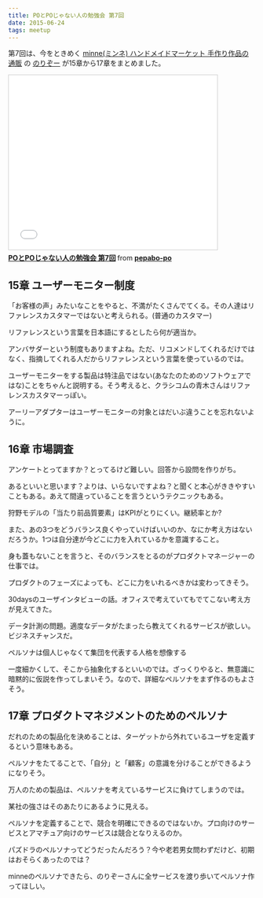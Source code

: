 ```yaml
---
title: POとPOじゃない人の勉強会 第7回
date: 2015-06-24
tags: meetup
---
```

第7回は、今をときめく [minne(ミンネ) ハンドメイドマーケット 手作り作品の通販](https://minne.com/) の [のりぞー](https://twitter.com/nrkkkkk) が15章から17章をまとめました。

<iframe src="//www.slideshare.net/slideshow/embed_code/key/iTZZ0cDRwX1d0g" width="425" height="355" frameborder="0" marginwidth="0" marginheight="0" scrolling="no" style="border:1px solid #CCC; border-width:1px; margin-bottom:5px; max-width: 100%;" allowfullscreen> </iframe> <div style="margin-bottom:5px"> <strong> <a href="//www.slideshare.net/pepabo-po/popo-7" title="POとPOじゃない人の勉強会 第7回" target="_blank">POとPOじゃない人の勉強会 第7回</a> </strong> from <strong><a href="//www.slideshare.net/pepabo-po" target="_blank">pepabo-po</a></strong> </div>

## 15章 ユーザーモニター制度

「お客様の声」みたいなことをやると、不満がたくさんでてくる。その人達はリファレンスカスタマーではないと考えられる。(普通のカスタマー)

リファレンスという言葉を日本語にするとしたら何が適当か。

アンバサダーという制度もありますよね。ただ、リコメンドしてくれるだけではなく、指摘してくれる人だからリファレンスという言葉を使っているのでは。

ユーザーモニターをする製品は特注品ではない(あなたのためのソフトウェアではな)ことをちゃんと説明する。そう考えると、クラシコムの青木さんはリファレンスカスタマーっぽい。

アーリーアダプターはユーザーモニターの対象とはだいぶ違うことを忘れないように。

## 16章 市場調査

アンケートとってますか？とってるけど難しい。回答から設問を作りがち。

あるといいと思います？よりは、いらないですよね？と聞くと本心がききやすいこともある。あえて間違っていることを言うというテクニックもある。

狩野モデルの「当たり前品質要素」はKPIがとりにくい。継続率とか?

また、あの3つをどうバランス良くやっていけばいいのか、なにか考え方はないだろうか。1つは自分達が今どこに力を入れているかを意識すること。

身も蓋もないことを言うと、そのバランスをとるのがプロダクトマネージャーの仕事では。

プロダクトのフェーズによっても、どこに力をいれるべきかは変わってきそう。

30daysのユーザインタビューの話。オフィスで考えていてもでてこない考え方が見えてきた。

データ計測の問題。適度なデータがたまったら教えてくれるサービスが欲しい。ビジネスチャンスだ。

ペルソナは個人じゃなくて集団を代表する人格を想像する

一度細かくして、そこから抽象化するといいのでは。ざっくりやると、無意識に暗黙的に仮説を作ってしまいそう。なので、詳細なペルソナをまず作るのもよさそう。

## 17章 プロダクトマネジメントのためのペルソナ

だれのための製品化を決めることは、ターゲットから外れているユーザを定義するという意味もある。

ペルソナをたてることで、「自分」と「顧客」の意識を分けることができるようになりそう。

万人のための製品は、ペルソナを考えているサービスに負けてしまうのでは。

某社の強さはそのあたりにあるように見える。

ペルソナを定義することで、競合を明確にできるのではないか。プロ向けのサービスとアマチュア向けのサービスは競合となりえるのか。

パズドラのペルソナってどうだったんだろう？今や老若男女問わずだけど、初期はおそらくあったのでは？

minneのペルソナできたら、のりぞーさんに全サービスを渡り歩いてペルソナ作ってほしい。
